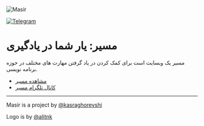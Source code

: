 ![Masir](https://raw.githubusercontent.com/masir-me/masir/main/graphics/readme-logo.png)

[![Telegram](https://persian-badge.iran.liara.run/api/badge/%D8%AA%D9%84%DA%AF%D8%B1%D8%A7%D9%85-%D8%B9%D8%B6%D9%88%20%D8%B4%D9%88%DB%8C%D8%AF-0088CC?logo=telegram)](https://t.me/my_masir)


# مسیر: یار شما در یادگیری

مسیر یک وبسایت است برای کمک کردن در یاد گرفتن مهارت های مختلف در حوزه برنامه نویسی.

- [مشاهده مسیر](https://masir.me)
- [کانال تلگرام مسیر](https://t.me/my_masir)

---

Masir is a project by [@kasraghoreyshi](https://github.com/kasraghoreyshi)

Logo is by [@alitnk](https://github.com/alitnk)
